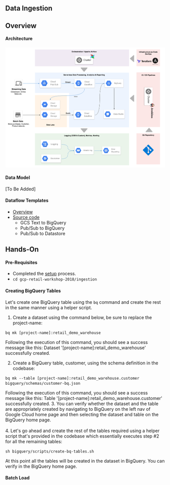 ## Data Ingestion

## Overview
#### Architecture
![Architecture Diagram](assets/RetailWorkshop-DataIngestion-Arch.png)
#### Data Model
[To Be Added]
#### Dataflow Templates
* [Overview](https://cloud.google.com/dataflow/docs/templates/overview)
* [Source code](https://github.com/GoogleCloudPlatform/DataflowTemplates)
  - GCS Text to BigQuery
  - Pub/Sub to BigQuery
  - Pub/Sub to Datastore

## Hands-On
#### Pre-Requisites
* Completed the [setup](../setup/README.md) process.
* `cd gcp-retail-workshop-2018/ingestion`

#### Creating BigQuery Tables
Let's create one BigQuery table using the `bq` command and create the rest in the same manner using a helper script.
1. Create a dataset using the command below, be sure to replace the project-name:<br/>
```
bq mk [project-name]:retail_demo_warehouse
```
Following the execution of this command, you should see a success message like this: Dataset '[project-name]:retail_demo_warehouse' successfully created.

2. Create a BigQuery table, customer, using the schema definition in the codebase:<br/>
```
bq mk --table [project-name]:retail_demo_warehouse.customer bigquery/schemas/customer-bq.json
```
Following the execution of this command, you should see a success message like this: Table '[project-name]:retail_demo_warehouse.customer' successfully created.
3. You can verify whether the dataset and the table are appropriately created by navigating to BigQuery on the left nav of Google Cloud home page and then selecting the dataset and table on the BigQuery home page. <br/><br/>
4. Let's go ahead and create the rest of the tables required using a helper script that's provided in the codebase which essentially executes step #2 for all the remaining tables:
```
sh bigquery/scripts/create-bq-tables.sh
```
At this point all the tables will be created in the dataset in BigQuery. You can verify in the BigQuery home page.

#### Batch Load
